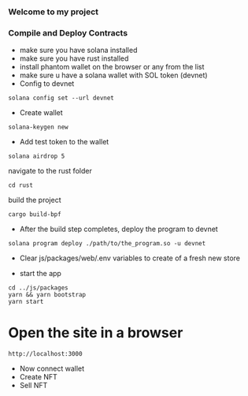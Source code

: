 ### Welcome to my project

### Compile and Deploy Contracts
- make sure you have solana installed
- make sure you have rust installed
- install phantom wallet on the browser or any from the list
- make sure u have a solana wallet with SOL token (devnet)
- Config to devnet

```
solana config set --url devnet
```
- Create wallet
```
solana-keygen new
```
- Add test token to the wallet

```
solana airdrop 5
```
navigate to the rust folder
```
cd rust
```
build the project
```
cargo build-bpf
```
- After the build step completes, deploy the program to devnet
```
solana program deploy ./path/to/the_program.so -u devnet
```
- Clear js/packages/web/.env variables to create of a fresh new store

- start the app
```
cd ../js/packages
yarn && yarn bootstrap
yarn start
```
# Open the site in a browser 

```
http://localhost:3000
```
- Now connect wallet
- Create NFT
- Sell NFT
